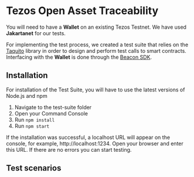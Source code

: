 # Tezos Open Asset Traceability

You will need to have a **Wallet** on an existing Tezos Testnet. We have used **Jakartanet** for our tests.

For implementing the test process, we created a test suite that relies on the [Taquito](https://tezostaquito.io/) library in order to design and perform test calls to smart contracts. Interfacing with the **Wallet** is done through the [Beacon SDK](https://github.com/airgap-it/beacon-sdk).

## Installation

For installation of the Test Suite, you will have to use the latest versions of Node.js and npm

1. Navigate to the test-suite folder
2. Open your Command Console
3. Run `npm install`
4. Run `npm start`

If the installation was successful, a localhost URL will appear on the console, for example, http://localhost:1234. Open your browser and enter this URL. If there are no errors you can start testing.

## Test scenarios